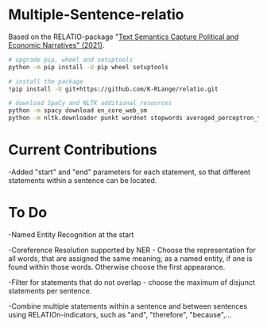 # Multiple-Sentence-relatio
Based on the RELATIO-package "[Text Semantics Capture Political and Economic Narratives" (2021)](https://arxiv.org/abs/2108.01720).

```bash
# upgrade pip, wheel and setuptools
python -m pip install -U pip wheel setuptools

# install the package
!pip install -U git+https://github.com/K-RLange/relatio.git

# download SpaCy and NLTK additional resources
python -m spacy download en_core_web_sm
python -m nltk.downloader punkt wordnet stopwords averaged_perceptron_tagger
```

# Current Contributions
-Added "start" and "end" parameters for each statement, so that different statements within a sentence can be located.

# To Do
-Named Entity Recognition at the start

-Coreference Resolution supported by NER - Choose the representation for all words, that are assigned the same meaning, as a named entity, if one is found within those words. Otherwise choose the first appearance.

-Filter for statements that do not overlap - choose the maximum of disjunct statements per sentence.

-Combine multiple statements within a sentence and between sentences using RELATIOn-indicators, such as "and", "therefore", "because",...
